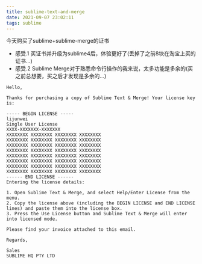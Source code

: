 ```yaml
---
title: sublime-text-and-merge
date: 2021-09-07 23:02:11
tags: sublime
---
```


今天购买了sublime+sublime-merge的证书

+ 感受.1 买证书并升级为sublime4后，体验更好了(丢掉了之前8块在淘宝上买的证书...)
+ 感受.2 Sublime Merge对于熟悉命令行操作的我来说，太多功能是多余的(买之前总想要，买之后才发现是多余的...)

```plain
Hello,

Thanks for purchasing a copy of Sublime Text & Merge! Your license key is:

----- BEGIN LICENSE -----
lijunwei
Single User License
XXXX-XXXXXXX-XXXXXXX
XXXXXXXX XXXXXXXX XXXXXXXX XXXXXXXX
XXXXXXXX XXXXXXXX XXXXXXXX XXXXXXXX
XXXXXXXX XXXXXXXX XXXXXXXX XXXXXXXX
XXXXXXXX XXXXXXXX XXXXXXXX XXXXXXXX
XXXXXXXX XXXXXXXX XXXXXXXX XXXXXXXX
XXXXXXXX XXXXXXXX XXXXXXXX XXXXXXXX
XXXXXXXX XXXXXXXX XXXXXXXX XXXXXXXX
XXXXXXXX XXXXXXXX XXXXXXXX XXXXXXXX
------ END LICENSE ------
Entering the license details:

1. Open Sublime Text & Merge, and select Help/Enter License from the menu.
2. Copy the license above (including the BEGIN LICENSE and END LICENSE lines) and paste them into the license box.
3. Press the Use License button and Sublime Text & Merge will enter into licensed mode.

Please find your invoice attached to this email.

Regards,

Sales
SUBLIME HQ PTY LTD
```
